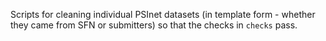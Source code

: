 Scripts for cleaning individual PSInet datasets (in template form - whether they came from SFN or submitters) so that the checks in `checks` pass. 